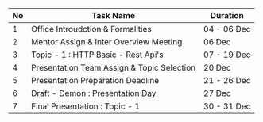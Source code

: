| No  | Task Name                                  | Duration    |
| --- | ------------------------------------------ | ----------- |
| 1   | Office Introudction & Formalities          | 04 - 06 Dec |
| 2   | Mentor Assign & Inter Overview Meeting     | 06 Dec      |
| 3   | Topic - 1 : HTTP Basic - Rest Api's        | 07 - 19 Dec |
| 4   | Presentation Team Assign & Topic Selection | 20 Dec      |
| 5   | Presentation Preparation Deadline          | 21 - 26 Dec |
| 6   | Draft - Demon : Presentation Day           | 27 Dec      |
| 7   | Final Presentation : Topic - 1             | 30 - 31 Dec |
